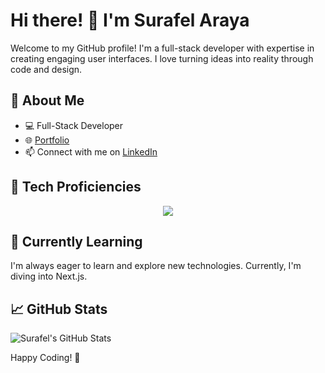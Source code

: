 # Hi there! 👋 I'm Surafel Araya

Welcome to my GitHub profile! I'm a full-stack developer with expertise in creating engaging user interfaces. I love turning ideas into reality through code and design.

## 🚀 About Me

- 💻 Full-Stack Developer
- 🌐 [Portfolio](https://suraffy.netlify.app)
- 📫 Connect with me on [LinkedIn](https://www.linkedin.com/in/surafel-araya)

## 🔧 Tech Proficiencies

<div align="center">
  <a href="https://skillicons.dev">
    <img src="https://skillicons.dev/icons?i=js,ts,css,html,nodejs,express,react,nextjs,redux,vue,sass,tailwind,bootstrap,mongodb,mysql,figma,xd,firebase,postman,linux" />
  </a>
</div>

## 🌱 Currently Learning

I'm always eager to learn and explore new technologies. Currently, I'm diving into Next.js.

## 📈 GitHub Stats

![Surafel's GitHub Stats](https://github-readme-stats.vercel.app/api?username=suraffy&show_icons=true&count_private=true&hide=contribs)

Happy Coding! 🚀

